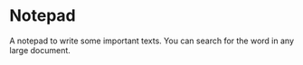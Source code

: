 # Notepad
A notepad to write some important texts. You can search for the word in any large document.

